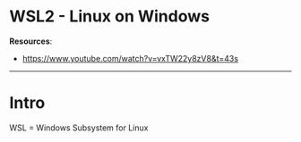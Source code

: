 # WSL2 - Linux on Windows

**Resources**:
- https://www.youtube.com/watch?v=vxTW22y8zV8&t=43s

---

# Intro

WSL = Windows Subsystem for Linux  

